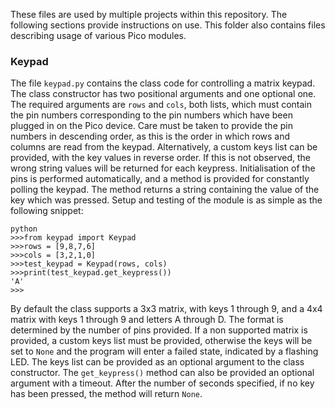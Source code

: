 These files are used by multiple projects within this repository. The following sections provide instructions on use. This folder also contains files describing usage of various Pico modules.

### Keypad
The file ```keypad.py``` contains the class code for controlling a matrix keypad. The class constructor has two positional arguments and one optional one.
The required arguments are ```rows``` and ```cols```, both lists, which must contain the pin numbers corresponding to the pin numbers which have been plugged in on the Pico device. Care must be taken to provide the pin numbers in descending order, as this is the order in which rows and columns are read from the keypad. Alternatively, a custom keys list can be provided, with the key values in reverse order. If this is not observed, the wrong string values will be returned for each keypress.
Initialisation of the pins is performed automatically, and a method is provided for constantly polling the keypad. The method returns a string containing the value of the key which was pressed. Setup and testing of the module is as simple as the following snippet:
```
python
>>>from keypad import Keypad
>>>rows = [9,8,7,6]
>>>cols = [3,2,1,0]
>>>test_keypad = Keypad(rows, cols)
>>>print(test_keypad.get_keypress())
'A'
>>>
```
By default the class supports a 3x3 matrix, with keys 1 through 9, and a 4x4 matrix with keys 1 through 9 and letters A through D. The format is determined by the number of pins provided. If a non supported matrix is provided, a custom keys list must be provided, otherwise the keys will be set to ```None``` and the program will enter a failed state, indicated by a flashing LED. The keys list can be provided as an optional argument to the class constructor.
The ```get_keypress()``` method can also be provided an optional argument with a timeout. After the number of seconds specified, if no key has been pressed, the method will return ```None```.

